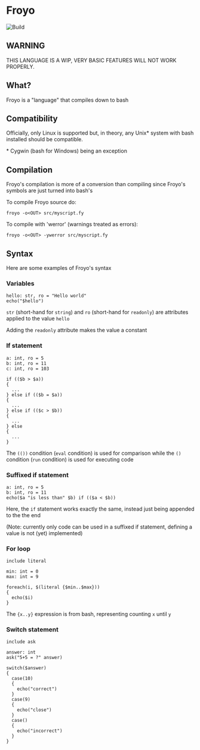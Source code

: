 # Froyo

![Build](https://github.com/alemontn/froyo/actions/workflows/make-deb.yml/badge.svg)

## WARNING

THIS LANGUAGE IS A WIP, VERY BASIC FEATURES
WILL NOT WORK PROPERLY.

## What?

Froyo is a "language" that compiles down to bash

## Compatibility

Officially, only Linux is supported but, in theory, any
Unix* system with bash installed should be compatible.

\* Cygwin (bash for Windows) being an exception

## Compilation

Froyo's compilation is more of a conversion than compiling
since Froyo's symbols are just turned into bash's

To compile Froyo source do:

  `froyo -o<OUT> src/myscript.fy`

To compile with 'werror' (warnings treated as errors):

  `froyo -o<OUT> -ywerror src/myscript.fy`

## Syntax

Here are some examples of Froyo's syntax

### Variables

```
hello: str, ro = "Hello world"
echo("$hello")
```

`str` (short-hand for `string`) and `ro` (short-hand for `readonly`)
are attributes applied to the value `hello`

Adding the `readonly` attribute makes the value a constant

### If statement

```
a: int, ro = 5
b: int, ro = 11
c: int, ro = 103

if (($b > $a))
{
  ...
} else if (($b = $a))
{
  ...
} else if (($c > $b))
{
  ...
} else
{
  ...
}
```

The `(())` condition (`eval` condition) is used for comparison
while the `()` condition (`run` condition) is used for executing
code

### Suffixed if statement

```
a: int, ro = 5
b: int, ro = 11
echo($a "is less than" $b) if (($a < $b))
```

Here, the `if` statement works exactly the same, instead just
being appended to the the end

(Note: currently only code can be used in a suffixed if
statement, defining a value is not (yet) implemented)

### For loop

```
include literal

min: int = 0
max: int = 9

foreach(i, $(literal {$min..$max}))
{
  echo($i)
}
```

The `{x..y}` expression is from bash, representing counting `x`
until `y`

### Switch statement

```
include ask

answer: int
ask("5+5 = ?" answer)

switch($answer)
{
  case(10)
  {
    echo("correct")
  }
  case(9)
  {
    echo("close")
  }
  case()
  {
    echo("incorrect")
  }
}
```
